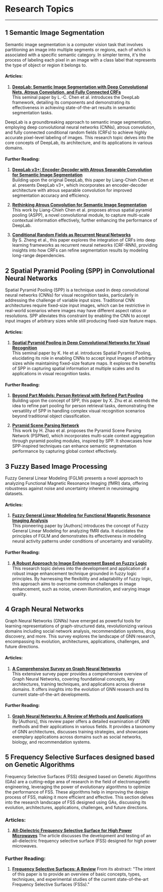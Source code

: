 
 # Research Topics 
---

## 1 Semantic Image Segmentation 

Semantic image segmentation is a computer vision task that involves partitioning an image into multiple segments or regions, each of which is associated with a specific semantic category. In simpler terms, it's the process of labeling each pixel in an image with a class label that represents the type of object or region it belongs to.



#### Articles:

1. **[DeepLab: Semantic Image Segmentation with Deep Convolutional Nets, Atrous Convolution, and Fully Connected CRFs](https://doi.org/10.1109/TPAMI.2017.2699184)**  
   This seminal paper by L.-C. Chen et al. introduces the DeepLab framework, detailing its components and demonstrating its effectiveness in achieving state-of-the-art results in semantic segmentation tasks.

DeepLab is a groundbreaking approach to semantic image segmentation, employing deep convolutional neural networks (CNNs), atrous convolution, and fully connected conditional random fields (CRFs) to achieve highly accurate pixel-level labeling of images. This research topic delves into the core concepts of DeepLab, its architecture, and its applications in various domains.

#### Further Reading:

1. **[DeepLab v3+: Encoder-Decoder with Atrous Separable Convolution for Semantic Image Segmentation](
https://doi.org/10.48550/arXiv.1802.02611
)**  
   Building upon the original DeepLab, this paper by Liang-Chieh Chen et al. presents DeepLab v3+, which incorporates an encoder-decoder architecture with atrous separable convolution for improved segmentation accuracy and efficiency.

2. **[Rethinking Atrous Convolution for Semantic Image Segmentation](https://doi.org/10.48550/arXiv.1706.05587)**  
   This work by Liang-Chieh Chen et al. proposes atrous spatial pyramid pooling (ASPP), a novel convolutional module, to capture multi-scale contextual information effectively, further enhancing the performance of DeepLab.

3. **[Conditional Random Fields as Recurrent Neural Networks](https://doi.org/10.1109/ICCV.2015.179)**  
   By S. Zheng et al., this paper explores the integration of CRFs into deep learning frameworks as recurrent neural networks (CRF-RNN), providing insights into how CRFs can refine segmentation results by modeling long-range dependencies.

## 2 Spatial Pyramid Pooling (SPP) in Convolutional Neural Networks

Spatial Pyramid Pooling (SPP) is a technique used in deep convolutional neural networks (CNNs) for visual recognition tasks, particularly in addressing the challenge of variable input sizes. Traditional CNN architectures require fixed-size input images, which can be restrictive in real-world scenarios where images may have different aspect ratios or resolutions. SPP alleviates this constraint by enabling the CNN to accept input images of arbitrary sizes while still producing fixed-size feature maps.



#### Articles:

1. **[Spatial Pyramid Pooling in Deep Convolutional Networks for Visual Recognition](https://doi.org/10.1109/TPAMI.2015.2389824)**  
   This seminal paper by K. He et al. introduces Spatial Pyramid Pooling, elucidating its role in enabling CNNs to accept input images of arbitrary sizes while maintaining fixed-size feature maps. It explores the benefits of SPP in capturing spatial information at multiple scales and its applications in visual recognition tasks.

#### Further Reading:

1. **[Beyond Part Models: Person Retrieval with Refined Part Pooling]([#](https://doi.org/10.48550/arXiv.1711.09349))**  
   Building upon the concept of SPP, this paper by X. Zhu et al. extends the idea to refine part pooling for person retrieval tasks, demonstrating the versatility of SPP in handling complex visual recognition scenarios beyond traditional object classification.

2. **[Pyramid Scene Parsing Network](https://doi.org/10.48550/arXiv.1612.01105)**  
   This work by H. Zhao et al. proposes the Pyramid Scene Parsing Network (PSPNet), which incorporates multi-scale context aggregation through pyramid pooling modules, inspired by SPP. It showcases how SPP-inspired techniques can enhance semantic segmentation performance by capturing global context effectively.

## 3 Fuzzy Based Image Processing



Fuzzy General Linear Modeling (FGLM) presents a novel approach to analyzing Functional Magnetic Resonance Imaging (fMRI) data, offering robustness against noise and uncertainty inherent in neuroimaging datasets. 

#### Articles:

1. **[Fuzzy General Linear Modeling for Functional Magnetic Resonance Imaging Analysis](https://doi.org/10.1109/TFUZZ.2019.2936807)**  
   This pioneering paper by [Authors] introduces the concept of Fuzzy General Linear Modeling for analyzing fMRI data. It elucidates the principles of FGLM and demonstrates its effectiveness in modeling neural activity patterns under conditions of uncertainty and variability.

#### Further Reading:

1. **[A Robust Approach to Image Enhancement Based on Fuzzy Logic](https://doi.org/10.1109/83.585232)**  
   This research topic delves into the development and application of a robust image enhancement technique grounded in fuzzy logic principles. By harnessing the flexibility and adaptability of fuzzy logic, this approach aims to overcome common challenges in image enhancement, such as noise, uneven illumination, and varying image quality.





## 4 Graph Neural Networks


Graph Neural Networks (GNNs) have emerged as powerful tools for learning representations of graph-structured data, revolutionizing various domains including social network analysis, recommendation systems, drug discovery, and more. This survey explores the landscape of GNN research, encompassing its evolution, architectures, applications, challenges, and future directions.

#### Articles:

1. **[A Comprehensive Survey on Graph Neural Networks](https://doi.org/10.1109/TNNLS.2020.2978386)**  
   This extensive survey paper provides a comprehensive overview of Graph Neural Networks, covering foundational concepts, key architectures, training techniques, and applications across diverse domains. It offers insights into the evolution of GNN research and its current state-of-the-art developments.

#### Further Reading:

1. **[Graph Neural Networks: A Review of Methods and Applications](https://doi.org/10.48550/arXiv.1812.08434)**  
   By [Authors], this review paper offers a detailed examination of GNN methods and their applications in various fields. It provides a taxonomy of GNN architectures, discusses training strategies, and showcases exemplary applications across domains such as social networks, biology, and recommendation systems.

## 5 Frequency Selective Surfaces designed based on Genetic Algorithms

Frequency Selective Surfaces (FSS) designed based on Genetic Algorithms (GAs) are a cutting-edge area of research in the field of electromagnetic engineering, leveraging the power of evolutionary algorithms to optimize the performance of FSS. These algorithms help in improving the design process of FSS, making it more efficient and effective. This section delves into the research landscape of FSS designed using GAs, discussing its evolution, architectures, applications, challenges, and future directions.

### Articles:

1. **[All-Dielectric Frequency Selective Surface for High Power Microwaves](https://doi.org/10.1109/TAP.2014.2320525)** 
The article discusses the development and testing of an all-dielectric frequency selective surface (FSS) designed for high power microwaves.

### Further Reading:

1. **[Frequency Selective Surfaces: A Review](https://doi.org/10.3390/app8091689)** 
From its abstract: "The intent of this paper is to provide an overview of basic concepts, types, techniques, and experimental studies of the current state-of-the-art Frequency Selective Surfaces (FSSs)."

